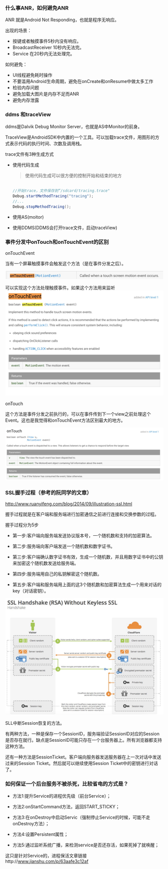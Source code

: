 ### 什么事ANR，如何避免ANR

ANR 就是Android Not Responding，也就是程序无响应。

出现的场景：

- 按键或者触摸事件5秒内没有响应。
- BroadcastReceiver 10秒内无法完。
- Service 在20秒内无法处理完。

如何避免：

- UI线程避免耗时操作
- 不要滥用Android生命周期，避免在onCreate和onResume中做太多工作
- 检验内存问题
- 避免加载大图片是内存不足而ANR
- 避免内存泄露


### ddms 和traceView

ddms是Dalvik Debug Monitor Server，也就是AS中Monitor的前身。

TraceView是AndroidSDK中内置的一个工具。可以加载trace文件，用图形的方式表示代码的执行时间、次数及调用栈。

trace文件有3种生成方式

- 使用代码生成
  > 使用代码生成可以很方便的控制开始和结束的地方

    ```java

	//开始trace，文件保存到“/sdcard/tracing.trace"
	Debug.startMethodTracing("tracing");
	//...
	Debug.stopMethodTracing();

    ```

- 使用AS(moitor)
- 使用DDMS(DDMS会打开trace文件，启动traceView)

### 事件分发中onTouch和onTouchEvent的区别

onTouchEvent

当有一个屏幕触摸事件会触发这个方法（是在事件分发之后）。

![onTouchEvent1](https://raw.githubusercontent.com/HenryHaoson/interView/master/images/interview1/onTouchEvent1.png)

可以实现这个方法处理触摸事件。如果这个方法用来监听
![onTouchEvent2](https://raw.githubusercontent.com/HenryHaoson/interView/master/images/interview1/onTouchEvent2.png)


onTouch

这个方法是事件分发之前执行的，可以在事件传到下一个view之前处理这个Event。这也是我觉得和onTouchEvent方法区别最大的地方。

![onTouch](https://raw.githubusercontent.com/HenryHaoson/interView/master/images/interview1/onTouch1.png)


### SSL握手过程（参考的阮同学的文章）

http://www.ruanyifeng.com/blog/2014/09/illustration-ssl.html

握手过程就是在客户端和服务端进行加密通信之前进行连接和交换参数的过程。

握手过程分为5步

- 第一步:客户端向服务端发送协议版本号，一个随机数和支持的加密算法。

- 第二步:服务端向客户端发送一个随机数和数字证书。

- 第三步:客户端确认数字证书有效，生成一个随机数，并且用数字证书中的公钥来加密这个随机数发送给服务端。

- 第四步:服务端用自己的私钥解密这个随机数。

- 第五步:客户端和服务端用上面的这3个随机数和加密算法生成一个用来对话的key（对话密钥）。

![SSL握手过程](https://raw.githubusercontent.com/HenryHaoson/interView/master/images/interview1/ssl.png)

SLL中断Session恢复的方法。

有两种方法，一种是保存一个SessionID，服务端验证SessionID对应的Session是否存在就行。缺点是SessionID可能只存在一个台服务器上。所有浏览器都支持这种方法。

还有一种方法是SessionTicket。客户端向服务器发送服务器在上一次对话中发送过来的Session Ticket。然后就可以继续使用Session Ticket中的密钥进行对话了。

### 如何保证一个后台服务不被杀死，比较省电的方式是？

- 方法1:提升Service的进程优先级（前台Service）；

- 方法2:onStartCommand方法，返回START_STICKY；

- 方法3:在onDestroy中启动Servic（强制停止Service的时候，可能不走onDestroy方法）；

- 方法4:设置Persistent属性；

- 方法5:通过监听系统广播，来检测service是否还存活，如果死掉了就唤醒；

这只是针对Service的，进程保活文章链接http://www.jianshu.com/p/63aafe3c12af
